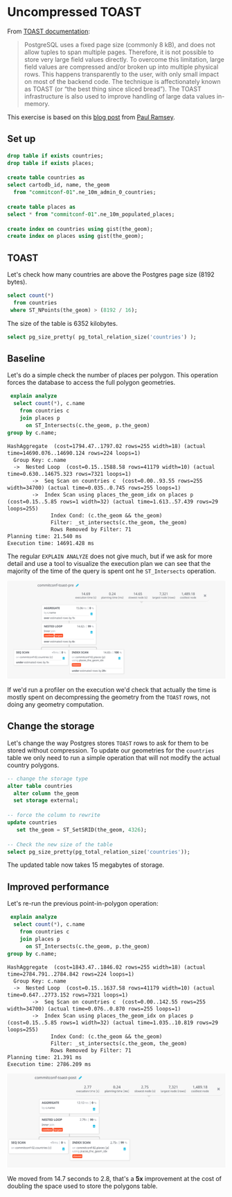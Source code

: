 #  Uncompressed TOAST

From [TOAST documentation](https://www.postgresql.org/docs/current/storage-toast.html):

> PostgreSQL uses a fixed page size (commonly 8 kB), and does not allow tuples to span multiple pages. Therefore, it is not possible to store very large field values directly. To overcome this limitation, large field values are compressed and/or broken up into multiple physical rows. This happens transparently to the user, with only small impact on most of the backend code. The technique is affectionately known as TOAST (or “the best thing since sliced bread”). The TOAST infrastructure is also used to improve handling of large data values in-memory.

This exercise is based on this [blog post](http://blog.cleverelephant.ca/2018/09/postgis-external-storage.html) from [Paul Ramsey](http://twitter.com/pwramsey).

## Set up

```sql
drop table if exists countries;
drop table if exists places;

create table countries as
select cartodb_id, name, the_geom
  from "commitconf-01".ne_10m_admin_0_countries;

create table places as
select * from "commitconf-01".ne_10m_populated_places;

create index on countries using gist(the_geom);
create index on places using gist(the_geom);
```

## TOAST

Let's check how many countries are above the Postgres page size (8192 bytes).

```sql
select count(*)
  from countries
 where ST_NPoints(the_geom) > (8192 / 16);
```

The size of the table is 6352 kilobytes.

```sql
select pg_size_pretty( pg_total_relation_size('countries') );
```

## Baseline

Let's do a simple check the number of places per polygon. This operation forces the database to access the full polygon geometries.

```sql
 explain analyze
  select count(*), c.name
    from countries c
    join places p
      on ST_Intersects(c.the_geom, p.the_geom)
group by c.name;
```

```text
HashAggregate  (cost=1794.47..1797.02 rows=255 width=18) (actual time=14690.076..14690.124 rows=224 loops=1)
  Group Key: c.name
  ->  Nested Loop  (cost=0.15..1588.58 rows=41179 width=10) (actual time=0.630..14675.323 rows=7321 loops=1)
        ->  Seq Scan on countries c  (cost=0.00..93.55 rows=255 width=34700) (actual time=0.035..0.745 rows=255 loops=1)
        ->  Index Scan using places_the_geom_idx on places p  (cost=0.15..5.85 rows=1 width=32) (actual time=1.613..57.439 rows=29 loops=255)
              Index Cond: (c.the_geom && the_geom)
              Filter: _st_intersects(c.the_geom, the_geom)
              Rows Removed by Filter: 71
Planning time: 21.540 ms
Execution time: 14691.428 ms
```

The regular `EXPLAIN ANALYZE` does not give much, but if we ask for more detail and use a tool to visualize the execution plan we can see that the majority of the time of the query is spent ont he `ST_Intersects` operation.

![toast-pre](imgs/toast-pre.png)

If we'd run a profiler on the execution we'd check that actually the time is mostly spent on decompressing the geometry from the `TOAST` rows, not doing any geometry computation.

## Change the storage

Let's change the way Postgres stores `TOAST` rows to ask for them to be stored without compression. To update our geometries for the `countries` table we only need to run a simple operation that will not modify the actual country polygons.

```sql
-- change the storage type
alter table countries
  alter column the_geom
  set storage external;

-- force the column to rewrite
update countries
   set the_geom = ST_SetSRID(the_geom, 4326);

-- Check the new size of the table
select pg_size_pretty(pg_total_relation_size('countries'));
```

The updated table now takes 15 megabytes of storage.

## Improved performance

Let's re-run the previous point-in-polygon operation:

```sql
 explain analyze
  select count(*), c.name
    from countries c
    join places p
      on ST_Intersects(c.the_geom, p.the_geom)
group by c.name;
```

```text
HashAggregate  (cost=1843.47..1846.02 rows=255 width=18) (actual time=2784.791..2784.842 rows=224 loops=1)
  Group Key: c.name
  ->  Nested Loop  (cost=0.15..1637.58 rows=41179 width=10) (actual time=0.647..2773.152 rows=7321 loops=1)
        ->  Seq Scan on countries c  (cost=0.00..142.55 rows=255 width=34700) (actual time=0.076..0.870 rows=255 loops=1)
        ->  Index Scan using places_the_geom_idx on places p  (cost=0.15..5.85 rows=1 width=32) (actual time=1.035..10.819 rows=29 loops=255)
              Index Cond: (c.the_geom && the_geom)
              Filter: _st_intersects(c.the_geom, the_geom)
              Rows Removed by Filter: 71
Planning time: 21.391 ms
Execution time: 2786.209 ms
```

![](imgs/toast-post.png)

We moved from 14.7 seconds to 2.8, that's a **5x** improvement at the cost of doubling the space used to store the polygons table.